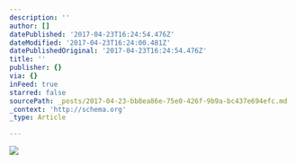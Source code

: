 ```yaml
---
description: ''
author: []
datePublished: '2017-04-23T16:24:54.476Z'
dateModified: '2017-04-23T16:24:00.481Z'
datePublishedOriginal: '2017-04-23T16:24:54.476Z'
title: ''
publisher: {}
via: {}
inFeed: true
starred: false
sourcePath: _posts/2017-04-23-bb8ea86e-75e0-426f-9b9a-bc437e694efc.md
_context: 'http://schema.org'
_type: Article

---
```

![](https://the-grid-user-content.s3-us-west-2.amazonaws.com/374f83c8-5b3a-464e-8eea-bbd7040bc21b.jpg)